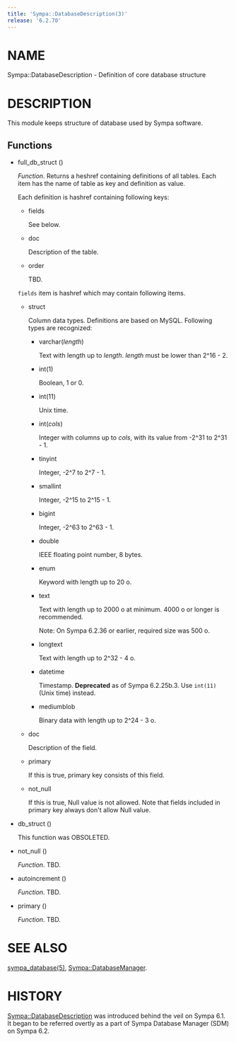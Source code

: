 ```yaml
---
title: 'Sympa::DatabaseDescription(3)'
release: '6.2.70'
---
```


# NAME

Sympa::DatabaseDescription - Definition of core database structure

# DESCRIPTION

This module keeps structure of database used by Sympa software.

## Functions

- full\_db\_struct ()

    _Function_.
    Returns a heshref containing definitions of all tables.
    Each item has the name of table as key and definition as value.

    Each definition is hashref containing following keys:

    - fields

        See below.

    - doc

        Description of the table.

    - order

        TBD.

    `fields` item is hashref which may contain following items.

    - struct

        Column data types.  Definitions are based on MySQL.
        Following types are recognized:

        - varchar(_length_)

            Text with length up to _length_.  _length_ must be lower than 2^16 - 2.

        - int(1)

            Boolean, 1 or 0.

        - int(11)

            Unix time.

        - int(_cols_)

            Integer with columns up to _cols_, with its value from -2^31 to 2^31 - 1.

        - tinyint

            Integer, -2^7 to 2^7 - 1.

        - smallint

            Integer, -2^15 to 2^15 - 1.

        - bigint

            Integer, -2^63 to 2^63 - 1.

        - double

            IEEE floating point number, 8 bytes.

        - enum

            Keyword with length up to 20 o.

        - text

            Text with length up to 2000 o at minimum.
            4000 o or longer is recommended.

            Note:
            On Sympa 6.2.36 or earlier, required size was 500 o.

        - longtext

            Text with length up to 2^32 - 4 o.

        - datetime

            Timestamp.
            **Deprecated** as of Sympa 6.2.25b.3.
            Use `int(11)` (Unix time) instead.

        - mediumblob

            Binary data with length up to 2^24 - 3 o.

    - doc

        Description of the field.

    - primary

        If this is true, primary key consists of this field.

    - not\_null

        If this is true, Null value is not allowed.
        Note that fields included in primary key always don't allow Null value.

- db\_struct ()

    This function was OBSOLETED.

- not\_null ()

    _Function_.
    TBD.

- autoincrement ()

    _Function_.
    TBD.

- primary ()

    _Function_.
    TBD.

# SEE ALSO

[sympa\_database(5)](./sympa_database.5.md),
[Sympa::DatabaseManager](./Sympa-DatabaseManager.3.md).

# HISTORY

[Sympa::DatabaseDescription](./Sympa-DatabaseDescription.3.md) was introduced behind the veil on Sympa 6.1.
It began to be referred overtly as a part of Sympa Database Manager (SDM) on
Sympa 6.2.
